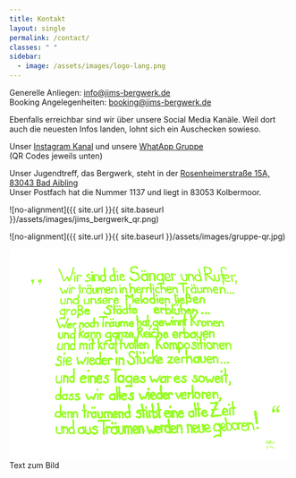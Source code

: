 ```yaml
---
title: Kontakt
layout: single
permalink: /contact/
classes: " "
sidebar:
  - image: /assets/images/logo-lang.png
---
```

Generelle Anliegen: [info@jims-bergwerk.de](mailto:info@jims-bergwerk.de)  
Booking Angelegenheiten: [booking@jims-bergwerk.de](mailto:booking@jims-bergwerk.de)

Ebenfalls erreichbar sind wir über unsere Social Media Kanäle. Weil dort auch die neuesten Infos landen, lohnt sich ein Auschecken sowieso.

Unser [Instagram Kanal](https://www.instagram.com/jims_bergwerk/) und unsere [WhatApp Gruppe](https://chat.whatsapp.com/HxpSlNioMKKI5EHz4FO4rr)  
(QR Codes jeweils unten)

Unser Jugendtreff, das Bergwerk, steht in der [Rosenheimerstraße 15A, 83043 Bad Aibling](https://maps.app.goo.gl/6sxZddo4cDtbgkyWA)  
Unser Postfach hat die Nummer 1137 und liegt in 83053 Kolbermoor.

!\[no-alignment\]({{ site.url }}{{ site.baseurl }}/assets/images/jims\_bergwerk\_qr.png)

!\[no-alignment\]({{ site.url }}{{ site.baseurl }}/assets/images/gruppe-qr.jpg)

![](assets/images/zitat.png)Text zum Bild
